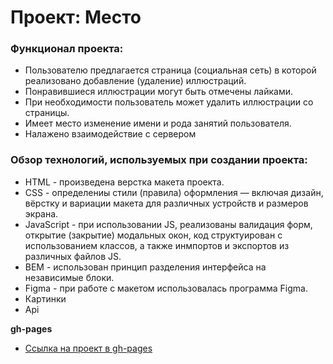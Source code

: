 # Проект: Место

### Функционал проекта:

* Пользователю предлагается страница (социальная сеть) в которой реализовано добавление (удаление) иллюстраций.
* Понравившиеся иллюстрации могут быть отмечены лайками.
* При необходимости пользователь может удалить иллюстрации со страницы.
* Имеет место изменение имени и рода занятий пользователя.
* Налажено взаимодействие с сервером

### Обзор технологий, используемых при создании проекта:

* HTML - произведена верстка макета проекта.
* CSS - определениы стили (правила) оформления — включая дизайн, вёрстку и вариации макета для различных устройств и размеров экрана.
* JavaScript - при использовании JS, реализованы валидация форм, открытие (закрытие) модальных окон, код структуирован с использованием классов, а также инмпортов и экспортов из различных файлов JS.
* BEM - использован принцип разделения интерфейса на независимые блоки.
* Figma - при работе с макетом использовалась программа Figma.
* Картинки
* Api


**gh-pages**

* [Ссылка на проект в gh-pages](https://antonmvl.github.io/mesto/)



